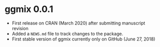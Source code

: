 # ggmix 0.0.1

* First release on CRAN (March 2020) after submitting manuscript revision
* Added a `NEWS.md` file to track changes to the package.
* First stable version of ggmix currently only on GitHub (June 27, 2018)
